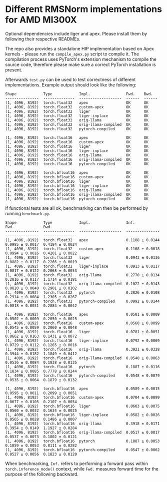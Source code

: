 # Different RMSNorm implementations for AMD MI300X

Optional dependencies include liger and apex.
Please install them by following their respective READMEs.

The repo also provides a standalone HIP implementation based on Apex kernels - please run the `compile_apex.py` script to compile it.
The compilation process uses PyTorch's extension mechanism to compile the source code, therefore please make sure a correct PyTorch installation is present.

Afterwards `test.py` can be used to test correctness of different implementations.
Example output should look like the following:

```
Shape            Type            Impl.                Fwd.    Bwd.
---------------  --------------  -------------------  ------  ------
(1, 4096, 8192)  torch.float32   apex                 OK      OK
(1, 4096, 8192)  torch.float32   custom-apex          OK      OK
(1, 4096, 8192)  torch.float32   liger                OK      OK
(1, 4096, 8192)  torch.float32   liger-inplace        OK      OK
(1, 4096, 8192)  torch.float32   orig-llama           OK      OK
(1, 4096, 8192)  torch.float32   orig-llama-compiled  OK      OK
(1, 4096, 8192)  torch.float32   pytorch-compiled     OK      OK

(1, 4096, 8192)  torch.float16   apex                 OK      OK
(1, 4096, 8192)  torch.float16   custom-apex          OK      OK
(1, 4096, 8192)  torch.float16   liger                OK      OK
(1, 4096, 8192)  torch.float16   liger-inplace        OK      OK
(1, 4096, 8192)  torch.float16   orig-llama           OK      OK
(1, 4096, 8192)  torch.float16   orig-llama-compiled  OK      OK
(1, 4096, 8192)  torch.float16   pytorch-compiled     OK      OK

(1, 4096, 8192)  torch.bfloat16  apex                 OK      OK
(1, 4096, 8192)  torch.bfloat16  custom-apex          OK      OK
(1, 4096, 8192)  torch.bfloat16  liger                OK      OK
(1, 4096, 8192)  torch.bfloat16  liger-inplace        OK      OK
(1, 4096, 8192)  torch.bfloat16  orig-llama           OK      OK
(1, 4096, 8192)  torch.bfloat16  orig-llama-compiled  OK      OK
(1, 4096, 8192)  torch.bfloat16  pytorch-compiled     OK      OK
```

If functional tests are all ok, benchmarking can then be performed by running `benchmark.py`.

```
Shape            Type            Impl.                Inf.             Fwd.             Bwd.
---------------  --------------  -------------------  ---------------  ---------------  ---------------
(1, 4096, 8192)  torch.float32   apex                 0.1188 ± 0.0144  0.0985 ± 0.0017  0.4184 ± 0.0024
(1, 4096, 8192)  torch.float32   custom-apex          0.1108 ± 0.0018  0.0994 ± 0.0016  0.4201 ± 0.0022
(1, 4096, 8192)  torch.float32   liger                0.0943 ± 0.0136  0.0882 ± 0.0117  0.2266 ± 0.0019
(1, 4096, 8192)  torch.float32   liger-inplace        0.0913 ± 0.0117  0.0817 ± 0.0122  0.2068 ± 0.0053
(1, 4096, 8192)  torch.float32   orig-llama           0.2770 ± 0.0134  0.2816 ± 0.0117  1.1714 ± 0.0181
(1, 4096, 8192)  torch.float32   orig-llama-compiled  0.1022 ± 0.0143  0.0820 ± 0.0040  0.2901 ± 0.0102
(1, 4096, 8192)  torch.float32   pytorch              0.2826 ± 0.0108  0.2914 ± 0.0084  1.2305 ± 0.0267
(1, 4096, 8192)  torch.float32   pytorch-compiled     0.0992 ± 0.0144  0.0818 ± 0.0031  0.2884 ± 0.0042

(1, 4096, 8192)  torch.float16   apex                 0.0501 ± 0.0009  0.0502 ± 0.0009  0.2050 ± 0.0025
(1, 4096, 8192)  torch.float16   custom-apex          0.0560 ± 0.0099  0.0545 ± 0.0059  0.2060 ± 0.0048
(1, 4096, 8192)  torch.float16   liger                0.0781 ± 0.0051  0.0662 ± 0.0163  0.1431 ± 0.0072
(1, 4096, 8192)  torch.float16   liger-inplace        0.0792 ± 0.0069  0.0729 ± 0.0112  0.1265 ± 0.0016
(1, 4096, 8192)  torch.float16   orig-llama           0.3921 ± 0.0328  0.3944 ± 0.0182  1.1849 ± 0.0412
(1, 4096, 8192)  torch.float16   orig-llama-compiled  0.0540 ± 0.0063  0.0536 ± 0.0084  0.1838 ± 0.0135
(1, 4096, 8192)  torch.float16   pytorch              0.1887 ± 0.0116  0.1834 ± 0.0085  0.7778 ± 0.0244
(1, 4096, 8192)  torch.float16   pytorch-compiled     0.0548 ± 0.0079  0.0535 ± 0.0064  0.1879 ± 0.0132

(1, 4096, 8192)  torch.bfloat16  apex                 0.0589 ± 0.0015  0.0595 ± 0.0011  0.2099 ± 0.0051
(1, 4096, 8192)  torch.bfloat16  custom-apex          0.0704 ± 0.0099  0.0677 ± 0.0105  0.2107 ± 0.0054
(1, 4096, 8192)  torch.bfloat16  liger                0.0603 ± 0.0075  0.0560 ± 0.0032  0.1634 ± 0.0025
(1, 4096, 8192)  torch.bfloat16  liger-inplace        0.0582 ± 0.0026  0.0565 ± 0.0028  0.1486 ± 0.0007
(1, 4096, 8192)  torch.bfloat16  orig-llama           0.3918 ± 0.0171  0.3954 ± 0.0149  1.1927 ± 0.0284
(1, 4096, 8192)  torch.bfloat16  orig-llama-compiled  0.0517 ± 0.0017  0.0537 ± 0.0073  0.1802 ± 0.0121
(1, 4096, 8192)  torch.bfloat16  pytorch              0.1887 ± 0.0053  0.1859 ± 0.0053  0.8111 ± 0.0282
(1, 4096, 8192)  torch.bfloat16  pytorch-compiled     0.0547 ± 0.0062  0.0527 ± 0.0056  0.1823 ± 0.0120
```

When benchmarking, `Inf.` refers to performing a forward pass within `torch.inference_mode()` context, while `Fwd.` measures forward time for the purpose of the following backward.
